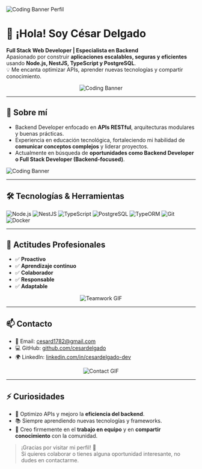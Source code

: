 ![Coding Banner Perfil](https://res.cloudinary.com/das5wexs7/image/upload/v1759788003/ChatGPT_Image_28_ago_2025_15_36_33_qm4cic.png)
# 👋 ¡Hola! Soy César Delgado

**Full Stack Web Developer | Especialista en Backend**  
Apasionado por construir **aplicaciones escalables, seguras y eficientes** usando **Node.js, NestJS, TypeScript y PostgreSQL**.  
💡 Me encanta optimizar APIs, aprender nuevas tecnologías y compartir conocimiento.

<div align="center">
  <img src="https://media.giphy.com/media/l0Exk8EUzSLsrErEQ/giphy.gif" alt="Coding Banner">
</div>

---

## 🚀 Sobre mí

- Backend Developer enfocado en **APIs RESTful**, arquitecturas modulares y buenas prácticas.  
- Experiencia en educación tecnológica, fortaleciendo mi habilidad de **comunicar conceptos complejos** y liderar proyectos.  
- Actualmente en búsqueda de **oportunidades como Backend Developer o Full Stack Developer (Backend-focused)**.

![Coding Banner](https://media.giphy.com/media/l0Exk8EUzSLsrErEQ/giphy.gif)

---

## 🛠 Tecnologías & Herramientas

![Node.js](https://img.shields.io/badge/Node.js-339933?style=flat-square&logo=node.js&logoColor=white)
![NestJS](https://img.shields.io/badge/NestJS-E0234E?style=flat-square&logo=nestjs&logoColor=white)
![TypeScript](https://img.shields.io/badge/TypeScript-3178C6?style=flat-square&logo=typescript&logoColor=white)
![PostgreSQL](https://img.shields.io/badge/PostgreSQL-316192?style=flat-square&logo=postgresql&logoColor=white)
![TypeORM](https://img.shields.io/badge/TypeORM-FF2D20?style=flat-square&logo=typeorm&logoColor=white)
![Git](https://img.shields.io/badge/Git-F05032?style=flat-square&logo=git&logoColor=white)
![Docker](https://img.shields.io/badge/Docker-2496ED?style=flat-square&logo=docker&logoColor=white)

---

## 🌟 Actitudes Profesionales

- ✅ **Proactivo**  
- ✅ **Aprendizaje continuo**  
- ✅ **Colaborador**  
- ✅ **Responsable**  
- ✅ **Adaptable**

<div align="center">
  <img src="https://media.giphy.com/media/xUPGcl3ijl57IqDriI/giphy.gif" alt="Teamwork GIF">
</div>

---

## 📫 Contacto

- 📧 Email: [cesard1782@gmail.com](mailto:cesar1782@gmail.com)  
- 💻 GitHub: [github.com/cesardelgado](https://github.com/cesard1782)
- 🌍 LinkedIn: [linkedin.com/in/cesardelgado-dev](https://linkedin.com/in/cesard1782)

<div align="center">
  <img src="https://media.giphy.com/media/3oEjI6SIIHBdRxXI40/giphy.gif" alt="Contact GIF">
</div>

---

## ⚡ Curiosidades

- 🎯 Optimizo APIs y mejoro la **eficiencia del backend**.  
- 📚 Siempre aprendiendo nuevas tecnologías y frameworks.  
- 🤝 Creo firmemente en el **trabajo en equipo** y en **compartir conocimiento** con la comunidad.  

> ¡Gracias por visitar mi perfil! 🚀  
> Si quieres colaborar o tienes alguna oportunidad interesante, no dudes en contactarme.
